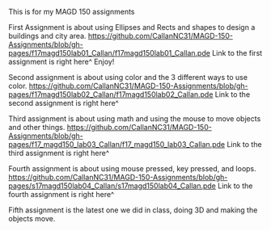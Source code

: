 This is for my MAGD 150 assignments

First Assignment is about using Ellipses and Rects and shapes to design a buildings and city area.
https://github.com/CallanNC31/MAGD-150-Assignments/blob/gh-pages/f17magd150lab01_Callan/f17magd150lab01_Callan.pde
Link to the first assignment is right here^ Enjoy!

Second assignment is about using color and the 3 different ways to use color.
https://github.com/CallanNC31/MAGD-150-Assignments/blob/gh-pages/f17magd150lab02_Callan/f17magd150lab02_Callan.pde
Link to the second assignment is right here^

Third assignment is about using math and using the mouse to move objects and other things.
https://github.com/CallanNC31/MAGD-150-Assignments/blob/gh-pages/f17_magd150_lab03_Callan/f17_magd150_lab03_Callan.pde
Link to the third assignment is right here^

Fourth assignment is about using mouse pressed, key pressed, and loops.
https://github.com/CallanNC31/MAGD-150-Assignments/blob/gh-pages/s17magd150lab04_Callan/s17magd150lab04_Callan.pde
Link to the fourth assignment is right here^

Fifth assignment is the latest one we did in class, doing 3D and making the objects move.

